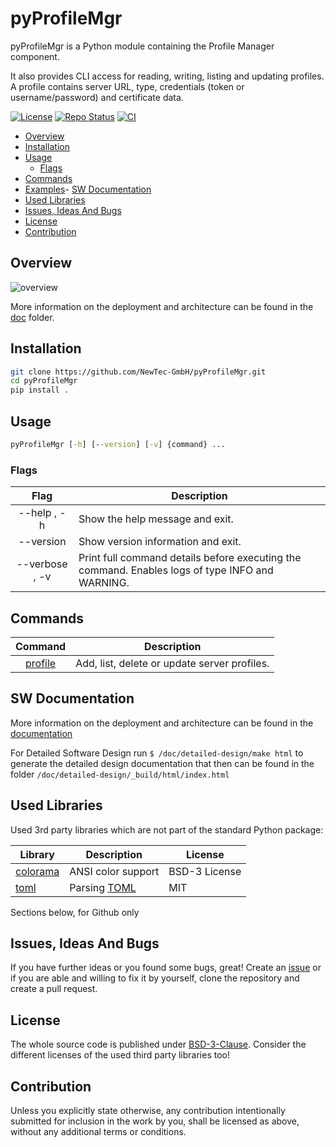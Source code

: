 # pyProfileMgr <!-- omit in toc -->

pyProfileMgr is a Python module containing the Profile Manager component.

It also provides CLI access for reading, writing, listing and updating profiles.
A profile contains server URL, type, credentials (token or username/password) and certificate data.

[![License](https://img.shields.io/badge/license-bsd-3.svg)](https://choosealicense.com/licenses/bsd-3-clause/) [![Repo Status](https://www.repostatus.org/badges/latest/wip.svg)](https://www.repostatus.org/#wip) [![CI](https://github.com/NewTec-GmbH/pyProfileMgr/actions/workflows/test.yml/badge.svg)](https://github.com/NewTec-GmbH/pyProfileMgr/actions/workflows/test.yml)

- [Overview](#overview)
- [Installation](#installation)
- [Usage](#usage)
  - [Flags](#flags)
- [Commands](#commands)
- [Examples](#examples)- [SW Documentation](#sw-documentation)
- [Used Libraries](#used-libraries)
- [Issues, Ideas And Bugs](#issues-ideas-and-bugs)
- [License](#license)
- [Contribution](#contribution)

## Overview

![overview](https://www.plantuml.com/plantuml/proxy?cache=no&src=https://raw.githubusercontent.com/NewTec-GmbH/pyProfileMgr/main/doc/uml/overview.puml)

More information on the deployment and architecture can be found in the [doc](./doc/README.md) folder.

## Installation

```bash
git clone https://github.com/NewTec-GmbH/pyProfileMgr.git
cd pyProfileMgr
pip install .
```

## Usage

```cmd
pyProfileMgr [-h] [--version] [-v] {command} ...
```

### Flags

| Flag           | Description                                                                                     |
| :-----------:  | ----------------------------------------------------------------------------------------------- |
| --help , -h    | Show the help message and exit.                                                                 |
| --version      | Show version information and exit.                                                              |
| --verbose , -v | Print full command details before executing the command. Enables logs of type INFO and WARNING. |

## Commands

| Command                                     | Description                                         |
| :-----------------------------------------: | --------------------------------------------------- |
|[profile](./doc/commands/profile.md)         | Add, list, delete or update server profiles.        |

## SW Documentation

More information on the deployment and architecture can be found in the [documentation](./doc/README.md)

For Detailed Software Design run `$ /doc/detailed-design/make html` to generate the detailed design documentation that then can be found
in the folder `/doc/detailed-design/_build/html/index.html`

## Used Libraries

Used 3rd party libraries which are not part of the standard Python package:

| Library | Description | License |
| ------- | ----------- | ------- |
| [colorama](https://github.com/tartley/colorama) | ANSI color support | BSD-3 License |
| [toml](https://github.com/uiri/toml) | Parsing [TOML](https://en.wikipedia.org/wiki/TOML) | MIT |

Sections below, for Github only

## Issues, Ideas And Bugs

If you have further ideas or you found some bugs, great! Create an [issue](https://github.com/NewTec-GmbH/pyProfileMgr/issues) or if you are able and willing to fix it by yourself, clone the repository and create a pull request.

## License

The whole source code is published under [BSD-3-Clause](https://github.com/NewTec-GmbH/pyProfileMgr/blob/main/LICENSE).
Consider the different licenses of the used third party libraries too!

## Contribution

Unless you explicitly state otherwise, any contribution intentionally submitted for inclusion in the work by you, shall be licensed as above, without any additional terms or conditions.
